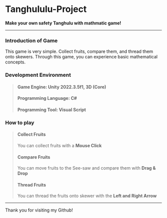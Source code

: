 # Tanghululu-Project
**Make your own safety Tanghulu with mathmatic game!**  
    
----------------------------------------------------------  
    
### Introduction of Game
This game is very simple. Collect fruits, compare them, and thread them onto skewers.
Through this game, you can experience basic mathematical concepts.  
    
### Development Environment
> #### Game Engine: Unity 2022.3.5f1, 3D (Core)
> #### Programming Language: C#
> #### Programming Tool: Visual Script  
    
### How to play
> #### Collect Fruits   
>    You can collect fruits with a **Mouse Click**  
>    
> #### Compare Fruits
>    You can move fruits to the See-saw and compare them with **Drag & Drop**  
>    
> #### Thread Fruits
>    You can thread the fruits onto skewer with the **Left and Right Arrow**  
    
----------------------------------------------------------  
    
Thank you for visiting my Github!

